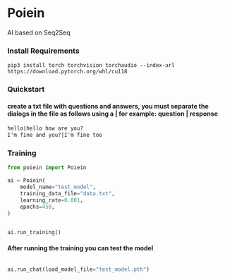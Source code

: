 # Poiein

AI based on Seq2Seq

### Install Requirements

    pip3 install torch torchvision torchaudio --index-url https://download.pytorch.org/whl/cu118

### Quickstart

#### create a txt file with questions and answers, you must separate the dialogs in the file as follows using a | for example: question | response

```txt
hello|hello how are you?
I'm fine and you?|I'm fine too
```

### Training

```python
from poiein import Poiein

ai = Poiein(
    model_name="test_model",
    training_data_file="data.txt",
    learning_rate=0.001,
    epochs=450,
)


ai.run_training()

```

#### After running the training you can test the model

```python

ai.run_chat(load_model_file="test_model.pth")

```
